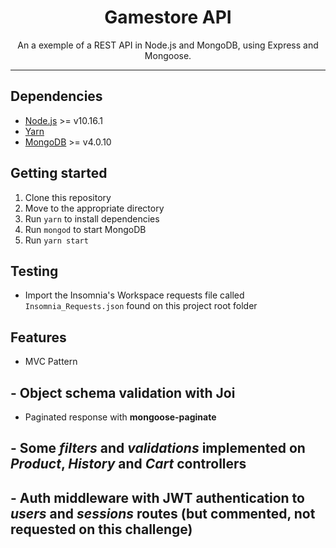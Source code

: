 <h1 align="center">
Gamestore API
</h1>

<p align="center">An a exemple of a REST API in Node.js and MongoDB, using Express and Mongoose.</p>

<hr>

## Dependencies

- [Node.js](https://nodejs.org/en/) >= v10.16.1
- [Yarn](https://yarnpkg.com/pt-BR/docs/install)
- [MongoDB](https://docs.mongodb.com/manual/tutorial/install-mongodb-on-ubuntu/) >= v4.0.10

## Getting started

1. Clone this repository<br />
2. Move to the appropriate directory<br />
3. Run `yarn` to install dependencies<br />
4. Run `mongod` to start MongoDB<br />
5. Run `yarn start`

## Testing

- Import the Insomnia's Workspace requests file called `Insomnia_Requests.json` found on this project root folder

## Features

- MVC Pattern

## - Object schema validation with **Joi**

- Paginated response with **mongoose-paginate**

## - Some _filters_ and _validations_ implemented on _Product_, _History_ and _Cart_ controllers

## - Auth middleware with **JWT authentication** to _users_ and _sessions_ routes (but commented, not requested on this challenge)

